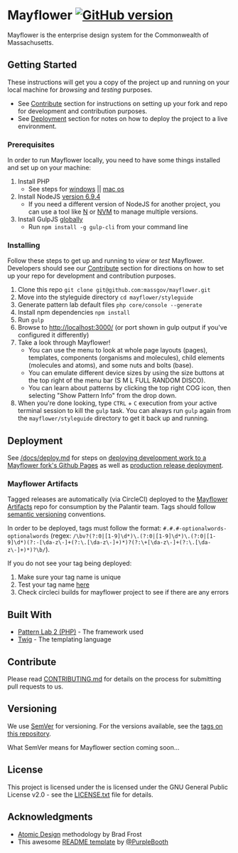 # Mayflower [![GitHub version](https://badge.fury.io/gh/massgov%2Fmayflower.svg)](https://badge.fury.io/gh/massgov%2Fmayflower)
Mayflower is the enterprise design system for the Commonwealth of Massachusetts.

## Getting Started

These instructions will get you a copy of the project up and running on your local machine for *browsing* and *testing* purposes. 
- See [Contribute](#contribute) section for instructions on setting up your fork and repo for development and contribution purposes.
- See [Deployment](#deployment) section for notes on how to deploy the project to a live environment.

### Prerequisites

In order to run Mayflower locally, you need to have some things installed and set up on your machine:

1. Install PHP 
    - See steps for [windows](https://www.sitepoint.com/how-to-install-php-on-windows/) || [mac os](https://ryanwinchester.ca/posts/install-php-5-6-in-osx-10-with-homebrew)
2. Install NodeJS [version 6.9.4](https://nodejs.org/en/blog/release/v6.9.4/)
    - If you need a different version of NodeJS for another project, you can use a tool like [N](https://github.com/tj/n) or [NVM](https://www.sitepoint.com/quick-tip-multiple-versions-node-nvm/) to manage multiple versions.
3. Install GulpJS [globally](https://docs.npmjs.com/getting-started/installing-npm-packages-globally) 
    - Run `npm install -g gulp-cli` from your command line

### Installing
Follow these steps to get up and running to *view* or *test* Mayflower.  Developers should see our [Contribute](#contribute) section for directions on how to set up your repo for development and contribution purposes.

1. Clone this repo `git clone git@github.com:massgov/mayflower.git`
1. Move into the styleguide directory `cd mayflower/styleguide`
1. Generate pattern lab default files `php core/console --generate`
1. Install npm dependencies `npm install`
1. Run `gulp`
1. Browse to [http://localhost:3000/](http://localhost:3000/) (or port shown in gulp output if you've configured it differently)
1. Take a look through Mayflower!  
    - You can use the menu to look at whole page layouts (pages), templates, components (organisms and molecules), child elements (molecules and atoms), and some nuts and bolts (base).
    - You can emulate different device sizes by using the size buttons at the top right of the menu bar (S M L FULL RANDOM DISCO).  
    - You can learn about patterns by clicking the top right COG icon, then selecting "Show Pattern Info" from the drop down.
1. When you're done looking, type `CTRL` + `C`  execution from your active terminal session to kill the `gulp` task.  You can always run `gulp` again from the `mayflower/styleguide` directory to get it back up and running.

## Deployment

See [/docs/deploy.md](https://github.com/massgov/mayflower/blob/master/docs/deploy.md) for steps on [deploying development work to a Mayflower fork's Github Pages](https://github.com/massgov/mayflower/blob/master/docs/deploy.md#developer-deployment) as well as [production release deployment](https://github.com/massgov/mayflower/blob/master/docs/deploy.md#release-deployment).

### Mayflower Artifacts
Tagged releases are automatically (via CircleCI) deployed to the [Mayflower Artifacts](https://github.com/palantirnet/mayflower-artifacts) repo for consumption by the Palantir team. Tags should follow [semantic versioning](https://github.com/sindresorhus/semver-regex) conventions.

In order to be deployed, tags must follow the format: `#.#.#-optionalwords-optionalwords` (regex: `/\bv?(?:0|[1-9]\d*)\.(?:0|[1-9]\d*)\.(?:0|[1-9]\d*)(?:-[\da-z\-]+(?:\.[\da-z\-]+)*)?(?:\+[\da-z\-]+(?:\.[\da-z\-]+)*)?\b/`).  

If you do not see your tag being deployed:
1. Make sure your tag name is unique
1. Test your tag name [here](https://regex101.com/r/UJGppF/2)
1. Check circleci builds for mayflower project to see if there are any errors

## Built With

* [Pattern Lab 2 (PHP)](http://patternlab.io/docs/index.html) - The framework used
* [Twig](https://twig.sensiolabs.org/) - The templating language

## Contribute

Please read [CONTRIBUTING.md](https://github.com/massgov/mayflower/blob/master/CONTRIBUTING.md) for details on the process for submitting pull requests to us.

## Versioning

We use [SemVer](http://semver.org/) for versioning. For the versions available, see the [tags on this repository](https://github.com/massgov/mayflower/tags).

What SemVer means for Mayflower section coming soon...

## License

This project is licensed under the is licensed under the GNU General Public License v2.0 - see the [LICENSE.txt](https://github.com/massgov/mayflower/blob/master/LICENSE.txt) file for details.

## Acknowledgments

* [Atomic Design](http://atomicdesign.bradfrost.com/chapter-2/) methodology by Brad Frost
* This awesome [README template](https://gist.github.com/PurpleBooth/109311bb0361f32d87a2) by [@PurpleBooth](https://gist.github.com/PurpleBooth)
